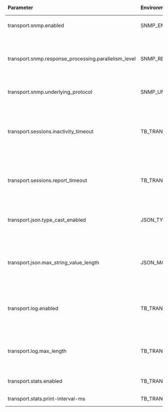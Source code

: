 <table>
  <thead>
      <tr>
          <td style="width: 25%"><b>Parameter</b></td><td style="width: 30%"><b>Environment Variable</b></td><td style="width: 15%"><b>Default Value</b></td><td style="width: 30%"><b>Description</b></td>
      </tr>
  </thead>
  <tbody>
      <tr>
          <td>transport.snmp.enabled</td>
          <td>SNMP_ENABLED</td>
          <td>true</td>
          <td>Enable/disable SNMP transport protocol</td>
      </tr>
      <tr>
          <td>transport.snmp.response_processing.parallelism_level</td>
          <td>SNMP_RESPONSE_PROCESSING_PARALLELISM_LEVEL</td>
          <td>20</td>
          <td>parallelism level for executor (workStealingPool) that is responsible for handling responses from SNMP devices</td>
      </tr>
      <tr>
          <td>transport.snmp.underlying_protocol</td>
          <td>SNMP_UNDERLYING_PROTOCOL</td>
          <td>udp</td>
          <td>to configure SNMP to work over UDP or TCP</td>
      </tr>
      <tr>
          <td>transport.sessions.inactivity_timeout</td>
          <td>TB_TRANSPORT_SESSIONS_INACTIVITY_TIMEOUT</td>
          <td>300000</td>
          <td>Inactivity timeout for device session in transport service. The last activity time of the device session is updated if device sends any message, including keepalive messages</td>
      </tr>
      <tr>
          <td>transport.sessions.report_timeout</td>
          <td>TB_TRANSPORT_SESSIONS_REPORT_TIMEOUT</td>
          <td>3000</td>
          <td>Interval of periodic check for expired sessions and report of the changes to session last activity time</td>
      </tr>
      <tr>
          <td>transport.json.type_cast_enabled</td>
          <td>JSON_TYPE_CAST_ENABLED</td>
          <td>true</td>
          <td>Cast String data types to Numeric if possible when processing Telemetry/Attributes JSON</td>
      </tr>
      <tr>
          <td>transport.json.max_string_value_length</td>
          <td>JSON_MAX_STRING_VALUE_LENGTH</td>
          <td>0</td>
          <td>Maximum allowed string value length when processing Telemetry/Attributes JSON (0 value disables string value length check)</td>
      </tr>
      <tr>
          <td>transport.log.enabled</td>
          <td>TB_TRANSPORT_LOG_ENABLED</td>
          <td>true</td>
          <td>Enable/Disable log of transport messages to telemetry. For example, logging of LwM2M registration update</td>
      </tr>
      <tr>
          <td>transport.log.max_length</td>
          <td>TB_TRANSPORT_LOG_MAX_LENGTH</td>
          <td>1024</td>
          <td>Maximum length of the log message. The content will be truncated to the specified value if needed</td>
      </tr>
      <tr>
          <td>transport.stats.enabled</td>
          <td>TB_TRANSPORT_STATS_ENABLED</td>
          <td>true</td>
          <td>Enable/Disable collection of transport statistics</td>
      </tr>
      <tr>
          <td>transport.stats.print-interval-ms</td>
          <td>TB_TRANSPORT_STATS_PRINT_INTERVAL_MS</td>
          <td>60000</td>
          <td>Interval of transport statistics logging</td>
      </tr>
  </tbody>
</table>
